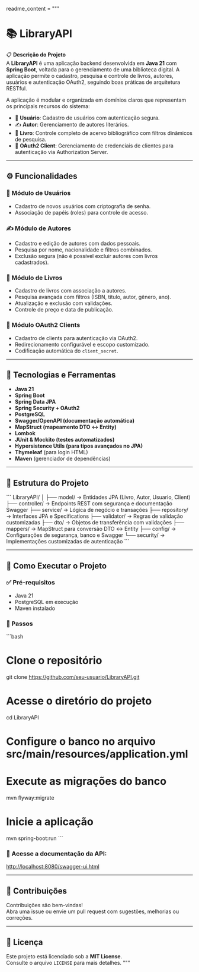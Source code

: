 readme_content = """
# 📚 LibraryAPI

📋 **Descrição do Projeto**  
A **LibraryAPI** é uma aplicação backend desenvolvida em **Java 21** com **Spring Boot**, voltada para o gerenciamento de uma biblioteca digital. A aplicação permite o cadastro, pesquisa e controle de livros, autores, usuários e autenticação OAuth2, seguindo boas práticas de arquitetura RESTful.

A aplicação é modular e organizada em domínios claros que representam os principais recursos do sistema:

- 👤 **Usuário**: Cadastro de usuários com autenticação segura.
- ✍️ **Autor**: Gerenciamento de autores literários.
- 📘 **Livro**: Controle completo de acervo bibliográfico com filtros dinâmicos de pesquisa.
- 🔐 **OAuth2 Client**: Gerenciamento de credenciais de clientes para autenticação via Authorization Server.

---

## ⚙️ Funcionalidades

### 👤 Módulo de Usuários
- Cadastro de novos usuários com criptografia de senha.
- Associação de papéis (roles) para controle de acesso.

### ✍️ Módulo de Autores
- Cadastro e edição de autores com dados pessoais.
- Pesquisa por nome, nacionalidade e filtros combinados.
- Exclusão segura (não é possível excluir autores com livros cadastrados).

### 📘 Módulo de Livros
- Cadastro de livros com associação a autores.
- Pesquisa avançada com filtros (ISBN, título, autor, gênero, ano).
- Atualização e exclusão com validações.
- Controle de preço e data de publicação.

### 🔐 Módulo OAuth2 Clients
- Cadastro de clients para autenticação via OAuth2.
- Redirecionamento configurável e escopo customizado.
- Codificação automática do `client_secret`.

---

## 🧪 Tecnologias e Ferramentas

- **Java 21**
- **Spring Boot**
- **Spring Data JPA**
- **Spring Security + OAuth2**
- **PostgreSQL**
- **Swagger/OpenAPI (documentação automática)**
- **MapStruct (mapeamento DTO ↔ Entity)**
- **Lombok**
- **JUnit & Mockito (testes automatizados)**
- **Hypersistence Utils (para tipos avançados no JPA)**
- **Thymeleaf** (para login HTML)
- **Maven** (gerenciador de dependências)

---

## 📁 Estrutura do Projeto

\`\`\`
LibraryAPI/
│
├── model/               → Entidades JPA (Livro, Autor, Usuario, Client)
├── controller/          → Endpoints REST com segurança e documentação Swagger
├── service/             → Lógica de negócio e transações
├── repository/          → Interfaces JPA e Specifications
├── validator/           → Regras de validação customizadas
├── dto/                 → Objetos de transferência com validações
├── mappers/             → MapStruct para conversão DTO ↔ Entity
├── config/              → Configurações de segurança, banco e Swagger
└── security/            → Implementações customizadas de autenticação
\`\`\`

---

## 🚀 Como Executar o Projeto

### ✅ Pré-requisitos
- Java 21
- PostgreSQL em execução
- Maven instalado

### 📝 Passos

\`\`\`bash
# Clone o repositório
git clone https://github.com/seu-usuario/LibraryAPI.git

# Acesse o diretório do projeto
cd LibraryAPI

# Configure o banco no arquivo src/main/resources/application.yml

# Execute as migrações do banco
mvn flyway:migrate

# Inicie a aplicação
mvn spring-boot:run
\`\`\`

### 🔎 Acesse a documentação da API:
[http://localhost:8080/swagger-ui.html](http://localhost:8080/swagger-ui.html)

---

## 🤝 Contribuições

Contribuições são bem-vindas!  
Abra uma issue ou envie um pull request com sugestões, melhorias ou correções.

---

## 📄 Licença

Este projeto está licenciado sob a **MIT License**.  
Consulte o arquivo `LICENSE` para mais detalhes.
"""
